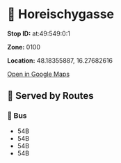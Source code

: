 # 🚉 Horeischygasse


**Stop ID:** at:49:549:0:1

**Zone:** 0100

**Location:** 48.18355887, 16.27682616

[Open in Google Maps](https://www.google.com/maps?q=48.18355887,16.27682616)

## 🚆 Served by Routes

### 🚌 Bus
- 54B
- 54B
- 54B
- 54B